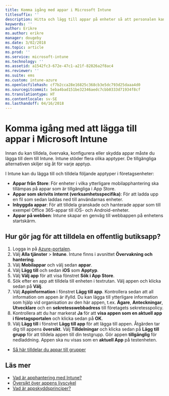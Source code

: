 ```yaml
---
title: Komma igång med appar i Microsoft Intune
titlesuffix: ''
description: Hitta och lägg till appar på enheter så att personalen kan arbeta effektivt.
keywords: ''
author: Erikre
ms.author: erikre
manager: dougeby
ms.date: 3/02/2018
ms.topic: article
ms.prod: ''
ms.service: microsoft-intune
ms.technology: ''
ms.assetid: a1542fc3-672e-47c1-a21f-82826a2f8ac4
ms.reviewer: ''
ms.suite: ems
ms.custom: intune-azure
ms.openlocfilehash: cf7b2cca28e16825c368cb3e5dc793d25daaa4d0
ms.sourcegitcommit: 5eba4bad151be32346aedc7cbb0333d71934f8cf
ms.translationtype: HT
ms.contentlocale: sv-SE
ms.lasthandoff: 04/16/2018
---
```

# <a name="get-started-with-adding-apps-in-microsoft-intune"></a>Komma igång med att lägga till appar i Microsoft Intune

Innan du kan tilldela, övervaka, konfigurera eller skydda appar måste du lägga till dem till Intune. Intune stöder flera olika apptyper. De tillgängliga alternativen skiljer sig åt för varje apptyp.

I Intune kan du lägga till och tilldela följande apptyper i företagsenheter:
- **Appar från Store**: För enheter i vilka ytterligare mobilapphantering ska tillämpas på appar som är tillgängliga i App Store.
- **Appar som skrivits internt (verksamhetsspecifika)**: För att ladda upp en fil som sedan laddas ned till användarnas enheter.
- **Inbyggda appar**: För att tilldela granskade och hanterade appar som till exempel Office 365-appar till iOS- och Android-enheter.
- **Appar på webben**: Intune skapar en genväg till webbappen på enhetens startskärm.

## <a name="how-do-i-assign-a-public-store-app"></a>Hur gör jag för att tilldela en offentlig butiksapp?

1. Logga in på [Azure-portalen](https://portal.azure.com).
2. Välj **Alla tjänster** > **Intune**. Intune finns i avsnittet **Övervakning och hantering**.
3. Välj **Mobilappar** och välj sedan **appar**.
4. Välj **Lägg till** och sedan **iOS** som **Apptyp**.
5. Välj **Välj app** för att visa fönstret **Sök i App Store**.
6. Sök efter en app att tilldela till enheten i textrutan. Välj appen och klicka sedan på **Välj**.
7. Välj **Appinformation** i fönstret **Lägg till app**. Kontrollera sedan att all information om appen är ifylld. Du kan lägga till ytterligare information som hjälp vid organisation av den här appen, t.ex. **Ägare**, **Anteckningar**, **Utvecklare** och en **sekretesswebbadress** till företagets sekretesspolicy.
8. Kontrollera att du har markerat **Ja** för att **visa appen som en aktuell app i företagsportalen** och klicka sedan på **OK**.
9. Välj **Lägg till** i fönstret **Lägg till app** för att lägga till appen. Åtgärden tar dig till appens **översikt**. Välj **Tilldelningar** och klicka sedan på **Lägg till grupp** för att tilldela appen till din testgrupp. Gör appen **tillgänglig** för nedladdning. Appen ska nu visas som en **aktuell App** på testenheten.


- [Så här tilldelar du appar till grupper](apps-deploy.md)

## <a name="learn-more"></a>Läs mer

* [Vad är apphantering med Intune?](app-management.md)
* [Översikt över appens livscykel](app-lifecycle.md)
* [Vad är appskyddsprinciper?](app-protection-policy.md)
